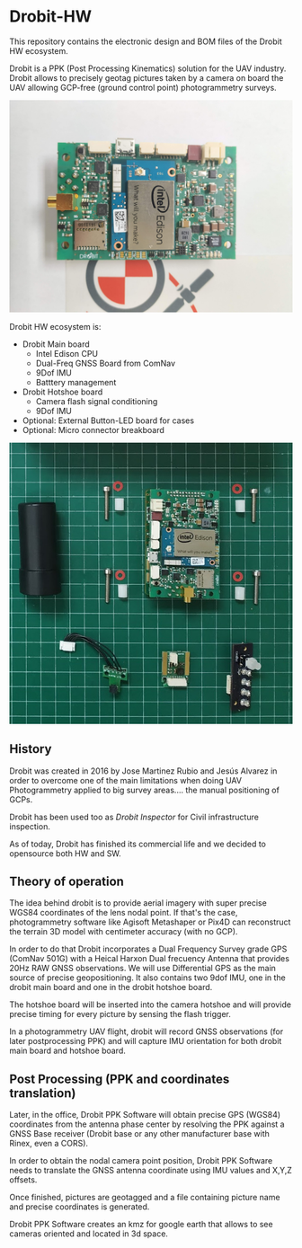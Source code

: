 # Drobit-HW
 This repository contains the electronic design and BOM files of the Drobit HW ecosystem.

 Drobit is a PPK (Post Processing Kinematics) solution for the UAV industry. Drobit allows to precisely geotag pictures taken by a camera on board the UAV allowing GCP-free (ground control point) photogrammetry surveys.

  ![Drobit main board](Images/drobit_main.jpg "Drobit Main")

 Drobit HW ecosystem is:
 * Drobit Main board
    * Intel Edison CPU
    * Dual-Freq GNSS Board from ComNav
    * 9Dof IMU
    * Batttery management 
 * Drobit Hotshoe board
    * Camera flash signal conditioning
    * 9Dof IMU 
 * Optional: External Button-LED board for cases
 * Optional: Micro connector breakboard

 ![Drobit components](Images/general.jpg "Drobit components")
 
 ## History
 Drobit was created in 2016 by Jose Martinez Rubio and Jesús Alvarez in order to overcome one of the main limitations when doing UAV Photogrammetry applied to big survey areas.... the manual positioning of GCPs.

 Drobit has been used too as *Drobit Inspector* for Civil infrastructure inspection.

 As of today, Drobit has finished its commercial life and we decided to opensource both HW and SW.

 ## Theory of operation
 The idea behind drobit is to provide aerial imagery with super precise WGS84 coordinates of the lens nodal point. If that's the case, photogrammetry software like Agisoft Metashaper or Pix4D can reconstruct the terrain 3D model with centimeter accuracy (with no GCP).

 In order to do that Drobit incorporates a Dual Frequency Survey grade GPS (ComNav 501G) with a Heical Harxon Dual frecuency Antenna that provides 20Hz RAW GNSS observations. We will use Differential GPS as the main source of precise geopositioning.
 It also contains two 9dof IMU, one in the drobit main board and one in the drobit hotshoe board.

 The hotshoe board will be inserted into the camera hotshoe and will provide precise timing for every picture by sensing the flash trigger.

 In a photogrammetry UAV flight, drobit will record GNSS observations (for later postprocessing PPK) and will capture IMU orientation for both drobit main board and hotshoe board.

## Post Processing (PPK and coordinates translation)
 Later, in the office, Drobit PPK Software will obtain precise GPS (WGS84) coordinates from the antenna phase center by resolving the PPK against a GNSS Base receiver (Drobit base or any other manufacturer base with Rinex, even a CORS).

 In order to obtain the nodal camera point position, Drobit PPK Software needs to translate the GNSS antenna coordinate using IMU values and X,Y,Z offsets.

 Once finished, pictures are geotagged and a file containing picture name and precise coordinates is generated.

 Drobit PPK Software creates an kmz for google earth that allows to see cameras oriented and located in 3d space.

 



